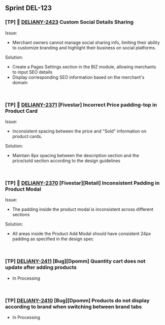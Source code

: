 ## Sprint DEL-123

### [TP] 🚀 [DELIANY-2423](https://deliany.youtrack.cloud/issue/DELIANY-2423/Custom-Social-Details-Sharing) Custom Social Details Sharing
Issue:
- Merchant owners cannot manage social sharing info, limiting their ability to customize branding and highlight their business on social platforms.

Solution:
- Create a Pages Settings section in the BIZ module, allowing merchants to input SEO details
- Display corresponding SEO information based on the merchant's domain
<br />

### [TP] 🚀 [DELIANY-2371](https://deliany.youtrack.cloud/issue/DELIANY-2371/Fivestar-Incorrect-Price-padding-top-in-Product-Card) [Fivestar] Incorrect Price padding-top in Product Card
Issue:
- Inconsistent spacing between the price and "Sold" information on product cards.

Solution:
- Maintain 8px spacing between the description section and the price/sold section according to the design guidelines
<br />

### [TP] 🚀 [DELIANY-2370](https://deliany.youtrack.cloud/issue/DELIANY-2370/Fivestar-Retail-Inconsistent-Padding-in-Product-Modal) [Fivestar][Retail] Inconsistent Padding in Product Modal
Issue:
- The padding inside the product modal is inconsistent across different sections

Solution:
- All areas inside the Product Add Modal should have consistent 24px padding as specified in the design spec
<br />

### [TP] [DELIANY-2411](https://deliany.youtrack.cloud/issue/DELIANY-2411/Bug-Dpomm-Quantity-cart-does-not-update-after-adding-products) [Bug][Dpomm] Quantity cart does not update after adding products
- In Processing
<br />

### [TP] [DELIANY-2410](https://deliany.youtrack.cloud/issue/DELIANY-2410/Bug-Dpomm-Products-do-not-display-according-to-brand) [Bug][Dpomm] Products do not display according to brand when switching between brand tabs
- In Processing
